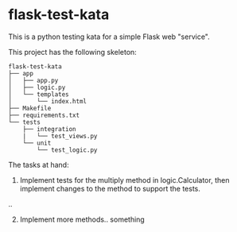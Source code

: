 flask-test-kata
===============

This is a python testing kata for a simple Flask web "service".

This project has the following skeleton:

    flask-test-kata
    ├── app
    │   ├── app.py
    │   ├── logic.py
    │   └── templates
    │       └── index.html
    ├── Makefile
    ├── requirements.txt
    └── tests
        ├── integration
        |   └── test_views.py
        └── unit
            └── test_logic.py

The tasks at hand:

1. Implement tests for the multiply method in logic.Calculator, then implement
   changes to the method to support the tests.

..

2. Implement more methods.. something
